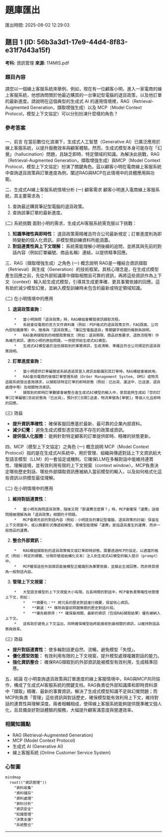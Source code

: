 # 題庫匯出

匯出時間: 2025-08-02 12:29:03

## 題目 1 (ID: 56b3a3d1-17e9-44d4-8f83-e31f7d43a15f)

**考科:** 資訊管理
**來源:** 114MIS.pdf

### 題目內容

請您以一個線上客服系統來舉例，例如，現在有一位顧客小明，進入一家電商的線上客服系統，他想詢問關於他最近購買的一台筆記型電腦的退貨政策，以及他訂單的最新進度。請說明在這個典型的生成式 AI 的運用情境裡，RAG（Retrieval-Augmented Generation，擷取增強生成）以及 MCP（Model Context Protocol，模型上下文協定）可以分別扮演什麼樣的角色？

### 參考答案

###

一、前言
在當前數位化浪潮下，生成式人工智慧（Generative AI）已廣泛應用於線上客服系統，以提升服務效率與顧客體驗。然而，生成式模型本身可能存在「幻覺」（hallucination）問題，且缺乏即時、特定領域的知識。為解決此挑戰，RAG（Retrieval-Augmented Generation，擷取增強生成）與MCP（Model Context Protocol，模型上下文協定）扮演了關鍵角色。茲以顧客小明在電商線上客服系統中查詢退貨政策與訂單進度為例，闡述RAG與MCP在此情境中的具體應用與功能。

二、生成式AI線上客服系統情境分析
(一) 顧客需求
顧客小明進入電商線上客服系統，其主要需求為：
1.  查詢最近購買筆記型電腦的退貨政策。
2.  查詢該筆訂單的最新進度。

(二) 系統挑戰
面對小明的需求，生成式AI客服系統需克服以下挑戰：
1.  **知識準確性與即時性：** 退貨政策需精確且符合公司最新規定；訂單進度則為即時變動的個人化資訊，非模型預訓練資料所能涵蓋。
2.  **對話連貫性與上下文理解：** 系統需能理解小明後續的追問，並將其與先前的對話內容（例如訂單編號、商品名稱）連結，以提供精準回應。

三、RAG（擷取增強生成）之角色
(一) 概念說明
RAG是一種結合資訊擷取（Retrieval）與生成（Generation）的技術框架。其核心理念是，在生成式模型產生回應之前，先從外部知識庫中擷取相關且可靠的資訊，再將這些資訊作為上下文（context）輸入給生成式模型，引導其生成更準確、更具事實依據的回應。這有助於減少模型幻覺，並納入模型訓練時未包含的最新或特定領域知識。

(二) 在小明情境中的應用
1.  **退貨政策查詢：**
```pseudocode
    *   當小明詢問「退貨政策」時，RAG模組會觸發資訊擷取流程。
    *   系統會從電商的官方文件資料庫（例如：PDF格式的退貨政策文件、FAQ頁面、公司內部知識庫等）中，搜尋與「退貨政策」、「筆記型電腦退貨」等關鍵字相關的條款與說明。
    *   RAG會將擷取到的相關政策條文（例如：退貨期限、商品狀態要求、退款流程等）作為補充資訊，連同小明的原始問題，一併提供給生成式AI模型。
    *   生成式AI模型基於這些擷取到的事實資訊，生成清晰、準確且符合公司規定的退貨政策說明。
```
2.  **訂單進度查詢：**
```pseudocode
    *   當小明提供訂單編號或系統透過其登入資訊自動識別其訂單時，RAG模組會被啟用。
    *   RAG會向電商的後端訂單管理系統（Order Management System, OMS）或物流追蹤系統發出查詢請求，以擷取該特定訂單的即時狀態（例如：已出貨、運送中、已送達、退貨處理中等）及相關物流資訊。
    *   擷取到的即時訂單數據會被整合進生成式AI模型的輸入中，使其能夠生成如「您的訂單[訂單編號]目前狀態為『已出貨』，預計於[日期]送達，物流單號為[單號]」等個人化且即時的回應。
```

(三) 效益
*   **提升資訊準確性：** 確保客服回應基於最新、最可靠的企業內部資料。
*   **減少幻覺：** 避免生成式模型憑空捏造不存在的政策或資訊。
*   **提供個人化服務：** 能夠針對特定顧客的訂單提供即時、精確的狀態更新。

四、MCP（模型上下文協定）之角色
(一) 概念說明
MCP（Model Context Protocol）指的是在生成式AI系統中，用於管理、組織與傳遞對話上下文資訊給大型語言模型（LLM）的一套協定或機制。它確保LLM在多輪對話中能維持連貫性、理解語境，並有效利用有限的上下文視窗（context window）。MCP負責決定哪些歷史對話、哪些外部擷取資訊應被納入當前模型的輸入，以及如何格式化這些資訊以供模型最佳理解。

(二) 在小明情境中的應用
1.  **維持對話連貫性：**
```pseudocode
    *   當小明先詢問退貨政策，隨後又問「那運費怎麼算？」時，MCP會確保「運費」這個問題被理解為與「退貨政策」相關的子問題。
    *   MCP會將先前的對話內容（例如：小明提及的筆記型電腦、退貨政策的討論）保留在上下文視窗中，或以摘要形式傳遞給模型，使模型能理解「運費」是指退貨產生的運費，而非一般商品的運費。
```
2.  **整合外部資訊：**
```pseudocode
    *   RAG模組擷取到的退貨政策條文或訂單即時狀態，需要透過MCP的協定，以適當的格式（例如：特定的標籤、分隔符號或結構化文本）注入到生成式AI模型的輸入提示（prompt）中。
    *   MCP確保這些外部資訊能被模型正確識別為事實依據，並據此生成回應，而非將其視為一般對話內容。
```
3.  **管理上下文視窗：**
```pseudocode
    *   大型語言模型的上下文視窗大小有限。在長時間的對話中，MCP會負責策略性地管理上下文，例如：
        *   **摘要化：** 將冗長的歷史對話進行摘要，保留核心資訊。
        *   **篩選：** 移除與當前問題無關的歷史對話片段。
        *   **優先級排序：** 確保最相關、最新的資訊（包括RAG擷取結果）優先被納入上下文。
    *   這有助於避免上下文溢出，同時確保模型始終能接收到最相關的資訊，以維持對話品質與效率。
```

(三) 效益
*   **提升對話連貫性：** 使多輪對話更自然、流暢，避免模型「失憶」。
*   **優化模型效能：** 有效利用有限的上下文視窗，提升模型處理複雜對話的能力。
*   **強化資訊整合：** 確保RAG擷取到的外部資訊能被模型有效利用，生成精準回應。

五、結論
在小明查詢退貨政策與訂單進度的線上客服情境中，RAG與MCP共同協作，構成了生成式AI客服系統的關鍵支柱。RAG負責從外部知識庫和即時資料源中「擷取」精確、最新的事實資訊，解決了生成式模型知識不足與幻覺問題；而MCP則負責「管理」這些資訊與對話歷史，確保模型能有效利用上下文，維持對話的連貫性與理解深度。兩者相輔相成，使得線上客服系統能夠提供既準確又個人化，且具備良好對話體驗的服務，大幅提升顧客滿意度與營運效率。

### 相關知識點

- RAG (Retrieval-Augmented Generation)
- MCP (Model Context Protocol)
- 生成式 AI (Generative AI)
- 線上客服系統 (Online Customer Service System)

### 心智圖

```mermaid
mindmap
  root(("資訊管理"))
    "資料收集"
    "資料儲存"
    "資料處理"
    "資料分析"
    "資訊安全"
    "知識管理"
    "決策支援"
    "系統整合"
```

---

